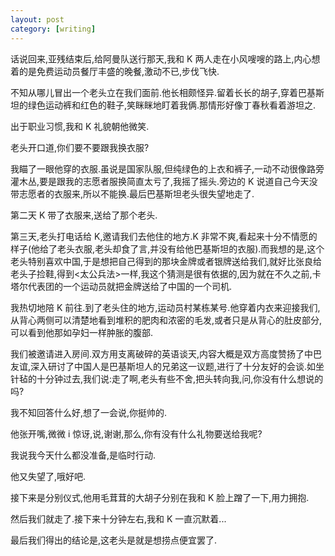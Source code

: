 ```yaml
---
layout: post
category: [writing]
---
```


话说回来,亚残结束后,给阿曼队送行那天,我和 K 两人走在小风嗖嗖的路上,内心想着的是免费运动员餐厅丰盛的晚餐,激动不已,步伐飞快.

不知从哪儿冒出一个老头立在我们面前.他长相颇怪异.留着长长的胡子,穿着巴基斯坦的绿色运动裤和红色的鞋子,笑眯眯地盯着我俩.那情形好像丁春秋看着游坦之.

出于职业习惯,我和 K 礼貌朝他微笑.

老头开口道,你们要不要跟我换衣服?

我瞄了一眼他穿的衣服.虽说是国家队服,但纯绿色的上衣和裤子,一动不动很像路旁灌木丛,要是跟我的志愿者服换简直太亏了,我摇了摇头.旁边的 K 说道自己今天没带志愿者的衣服来,所以不能换.最后巴基斯坦老头很失望地走了.

第二天 K 带了衣服来,送给了那个老头.

第三天,老头打电话给 K,邀请我们去他住的地方.K 非常不爽,看起来十分不情愿的样子(他给了老头衣服,老头却食了言,并没有给他巴基斯坦的衣服).而我想的是,这个老头特别喜欢中国,于是想把自己得到的那块金牌或者银牌送给我们,就好比张良给老头子捡鞋,得到<太公兵法>一样,我这个猜测是很有依据的,因为就在不久之前,卡塔尔代表团的一个运动员就把金牌送给了中国的一个司机.

我热切地陪 K 前往.到了老头住的地方,运动员村某栋某号.他穿着内衣来迎接我们,从背心两侧可以清楚地看到堆积的肥肉和浓密的毛发,或者只是从背心的肚皮部分,可以看到他那如孕妇一样肿胀的腹部.

我们被邀请进入房间.双方用支离破碎的英语谈天,内容大概是双方高度赞扬了中巴友谊,深入研讨了中国人是巴基斯坦人的兄弟这一议题,进行了十分友好的会谈.如坐针毡的十分钟过去,我们说:走了啊,老头有些不舍,把头转向我,问,你没有什么想说的吗?

我不知回答什么好,想了一会说,你挺帅的.

他张开嘴,微微 i 惊讶,说,谢谢,那么,你有没有什么礼物要送给我呢?

我说我今天什么都没准备,是临时行动.

他又失望了,哦好吧.

接下来是分别仪式,他用毛茸茸的大胡子分别在我和 K 脸上蹭了一下,用力拥抱.

然后我们就走了.接下来十分钟左右,我和 K 一直沉默着...

最后我们得出的结论是,这老头是就是想捞点便宜罢了.
